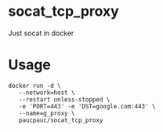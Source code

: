 # socat_tcp_proxy
Just socat in docker

# Usage
```
docker run -d \
   --network=host \
   --restart unless-stopped \
   -e 'PORT=443' -e 'DST=google.com:443' \
   --name=g_proxy \
   paucpauc/socat_tcp_proxy
```
